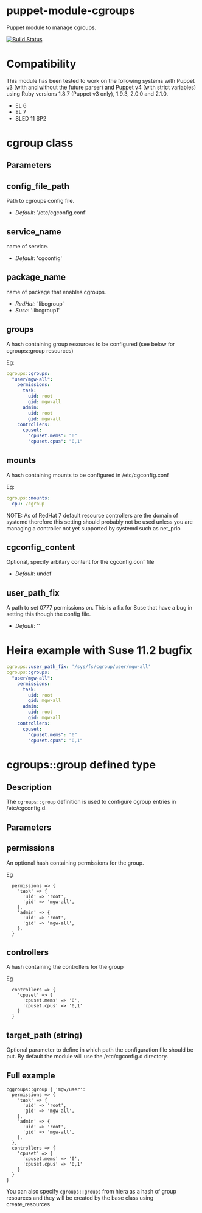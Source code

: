 puppet-module-cgroups
===

Puppet module to manage cgroups.

[![Build Status](https://travis-ci.org/Ericsson/puppet-module-cgroups.png?branch=master)](https://travis-ci.org/Ericsson/puppet-module-cgroups)

# Compatibility

This module has been tested to work on the following systems with Puppet v3
(with and without the future parser) and Puppet v4 (with strict variables)
using Ruby versions 1.8.7 (Puppet v3 only), 1.9.3, 2.0.0 and 2.1.0.

  * EL 6
  * EL 7
  * SLED 11 SP2

# cgroup class

## Parameters

config_file_path
----------------
Path to cgroups config file.

- *Default*: '/etc/cgconfig.conf'

service_name
------------
name of service.

- *Default*: 'cgconfig'

package_name
------------
name of package that enables cgroups.

- *RedHat*: 'libcgroup'
- *Suse*: 'libcgroup1'

groups
------
A hash containing group resources to be configured (see below for cgroups::group resources)

Eg:
```yaml
cgroups::groups:
  "user/mgw-all":
    permissions:
      task:
        uid: root
        gid: mgw-all
      admin:
        uid: root
        gid: mgw-all
    controllers:
      cpuset:
        "cpuset.mems": "0"
        "cpuset.cpus": "0,1"
```

mounts
------
A hash containing mounts to be configured in /etc/cgconfig.conf

Eg:
```yaml
cgroups::mounts:
  cpu: /cgroup
```

NOTE: As of RedHat 7 default resource controllers are the domain of systemd therefore this setting should probably not be used unless you are managing a controller not yet supported by systemd such as net_prio


cgconfig_content
----------------
Optional, specify arbitary content for the cgconfig.conf file

- *Default*: undef

user_path_fix
-------------
A path to set 0777 permissions on. This is a fix for Suse that have a bug in setting this though the config file.

- *Default*: ''

# Heira example with Suse 11.2 bugfix

```yaml
cgroups::user_path_fix: '/sys/fs/cgroup/user/mgw-all'
cgroups::groups:
  "user/mgw-all":
    permissions:
      task:
        uid: root
        gid: mgw-all
      admin:
        uid: root
        gid: mgw-all
    controllers:
      cpuset:
        "cpuset.mems": "0"
        "cpuset.cpus": "0,1"
```

# cgroups::group defined type

## Description

The `cgroups::group` definition is used to configure cgroup entries in /etc/cgconfig.d.  

## Parameters

permissions
-----------

An optional hash containing permissions for the group.

Eg
```puppet
  permissions => {
    'task' => {
      'uid' => 'root',
      'gid' => 'mgw-all',
    },
    'admin' => {
      'uid' => 'root',
      'gid' => 'mgw-all',
    },
  }
```

controllers
-----------

A hash containing the controllers for the group

Eg
```puppet
  controllers => {
    'cpuset' => { 
      'cpuset.mems' => '0',
      'cpuset.cpus' => '0,1'
    }
  }
```

target_path (string)
--------------------

Optional parameter to define in which path the configuration file should be put. By default the module will use the /etc/cgconfig.d directory.

## Full example

```puppet
cggroups::group { 'mgw/user':
  permissions => {
    'task' => {
      'uid' => 'root',
      'gid' => 'mgw-all',
    },
    'admin' => {
      'uid' => 'root',
      'gid' => 'mgw-all',
    },
  },
  controllers => {
    'cpuset' => { 
      'cpuset.mems' => '0',
      'cpuset.cpus' => '0,1'
    }
  }
}
```

You can also specify `cgroups::groups` from hiera as a hash of group resources and they will be created by the base class using create_resources


